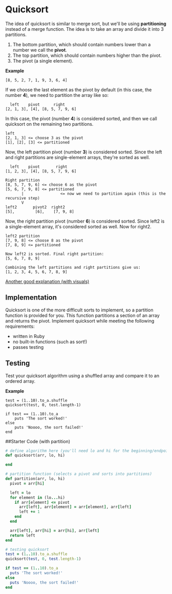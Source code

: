 # Quicksort

The idea of quicksort is similar to merge sort, but we'll be using **partitioning** instead of a merge function. The idea is to take an array and divide it into 3 partitions.

1. The bottom partition, which should contain numbers lower than a number we call the **pivot**.
2. The top partition, which should contain numbers higher than the pivot.
3. The pivot (a single element).

**Example**
```
[8, 5, 2, 7, 1, 9, 3, 6, 4]
```

If we choose the last element as the pivot by default (in this case, the number **4**), we need to partition the array like so:

```
  left    pivot      right
[2, 1, 3], [4], [8, 5, 7, 9, 6]
```

In this case, the pivot (number **4**) is considered sorted, and then we call quicksort on the remaining two partitions.

```
left
[2, 1, 3] <= choose 3 as the pivot
[1], [2], [3] <= partitioned
```

Now, the left partition pivot (number **3**) is considered sorted. Since the left and right partitions are single-element arrays, they're sorted as well.

```
  left    pivot       right
[1, 2, 3], [4], [8, 5, 7, 9, 6]
```

```
Right partition
[8, 5, 7, 9, 6] <= choose 6 as the pivot
[5, 6, 7, 9, 8] <= partitioned
       |				<= now we need to partition again (this is the recursive step)
       V
left2       pivot2  right2
[5],         [6],    [7, 9, 8]
```

Now, the right partition pivot (number **6**) is considered sorted. Since left2 is a single-element array, it's considered sorted as well. Now for right2.
```
left2 partition
[7, 9, 8] <= choose 8 as the pivot
[7, 8, 9] <= partitioned

Now left2 is sorted. Final right partition:
[5, 6, 7, 8, 9]

Combining the left partitions and right partitions give us:
[1, 2, 3, 4, 5, 6, 7, 8, 9]
```
[Another good explanation (with visuals)](http://me.dt.in.th/page/Quicksort/)

## Implementation

Quicksort is one of the more difficult sorts to implement, so a partition function is provided for you. This function partitions a section of an array and returns the pivot. Implement quicksort while meeting the following requirements:

* written in Ruby
* no built-in functions (such as sort!)
* passes testing

## Testing

Test your quicksort algorithm using a shuffled array and compare it to an ordered array.

**Example**
```
test = (1..10).to_a.shuffle
quicksort(test, 0, test.length-1)

if test == (1..10).to_a
	puts 'The sort worked!'
else
	puts 'Noooo, the sort failed!'
end
```

##Starter Code (with partition)

```rb
# define algorithm here (you'll need lo and hi for the beginning/endpoints on the recursive call)
def quicksort(arr, lo, hi)

end

# partition function (selects a pivot and sorts into partitions)
def partition(arr, lo, hi)
  pivot = arr[hi]

  left = lo
  for element in (lo...hi)
    if arr[element] <= pivot
      arr[left], arr[element] = arr[element], arr[left]
      left += 1
    end
  end

  arr[left], arr[hi] = arr[hi], arr[left]
  return left
end

# testing quicksort
test = (1..10).to_a.shuffle
quicksort(test, 0, test.length-1)

if test == (1..10).to_a
  puts 'The sort worked!'
else
  puts 'Noooo, the sort failed!'
end
```

